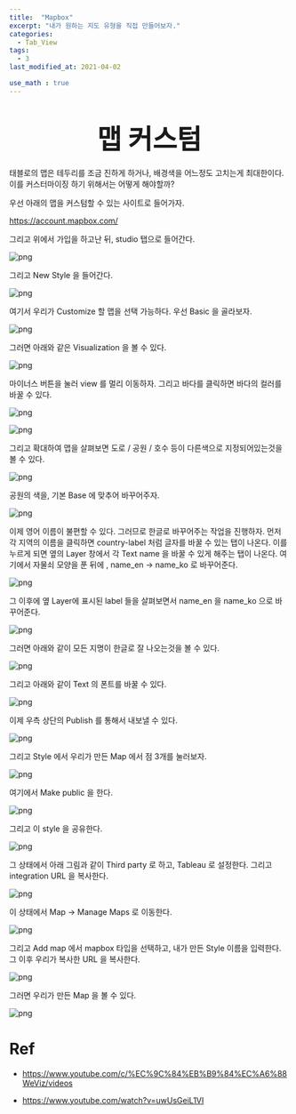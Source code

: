 ```yaml
---
title:  "Mapbox"
excerpt: "내가 원하는 지도 유형을 직접 만들어보자."
categories:
  - Tab_View
tags:
  - 3
last_modified_at: 2021-04-02

use_math : true
---
```


# <center><font size="18"> 맵 커스텀 </font></center>

태블로의 맵은 테두리를 조금 진하게 하거나, 배경색을 어느정도 고치는게 최대한이다. 이를 커스터마이징 하기 위해서는 어떻게 해야할까?

우선 아래의 맵을 커스텀할 수 있는 사이트로 들어가자.

<https://account.mapbox.com/>

그리고 위에서 가입을 하고난 뒤, studio 탭으로 들어간다.

![png](/assets/images/Tab_Vis/3_1.PNG)

그리고 New Style 을 들어간다.

![png](/assets/images/Tab_Vis/3_2.PNG)

여기서 우리가 Customize 할 맵을 선택 가능하다. 우선 Basic 을 골라보자.

![png](/assets/images/Tab_Vis/3_3.PNG)

그러면 아래와 같은 Visualization 을 볼 수 있다. 

![png](/assets/images/Tab_Vis/3_4.PNG)

마이너스 버튼을 눌러 view 를 멀리 이동하자. 그리고 바다를 클릭하면 바다의 컬러를 바꿀 수 있다.

![png](/assets/images/Tab_Vis/3_5.PNG)

![png](/assets/images/Tab_Vis/3_6.PNG)

그리고 확대하여 맵을 살펴보면 도로 / 공원 / 호수 등이 다른색으로 지정되어있는것을 볼 수 있다.

![png](/assets/images/Tab_Vis/3_7.PNG)

공원의 색을, 기본 Base 에 맞추어 바꾸어주자. 

![png](/assets/images/Tab_Vis/3_8.PNG)

이제 영어 이름이 불편할 수 있다. 그러므로 한글로 바꾸어주는 작업을 진행하자. 먼저 각 지역의 이름을 클릭하면 country-label 처럼 글자를 바꿀 수 있는 탭이 나온다. 이를 누르게 되면 옆의 Layer 창에서 각 Text name 을 바꿀 수 있게 해주는 탭이 나온다. 여기에서 자물쇠 모양을 푼 뒤에 , name_en -> name_ko 로 바꾸어준다.

![png](/assets/images/Tab_Vis/3_9.PNG)

그 이후에 옆 Layer에 표시된 label 들을 살펴보면서 name_en 을 name_ko 으로 바꾸어준다. 

![png](/assets/images/Tab_Vis/3_10.PNG)

그러면 아래와 같이 모든 지명이 한글로 잘 나오는것을 볼 수 있다.

![png](/assets/images/Tab_Vis/3_11.PNG)

그리고 아래와 같이 Text 의 폰트를 바꿀 수 있다.

![png](/assets/images/Tab_Vis/3_12.PNG)

이제 우측 상단의 Publish 를 통해서 내보낼 수 있다.

![png](/assets/images/Tab_Vis/3_13.PNG)

그리고 Style 에서 우리가 만든 Map 에서 점 3개를 눌러보자.

![png](/assets/images/Tab_Vis/3_14.PNG)

여기에서 Make public 을 한다.

![png](/assets/images/Tab_Vis/3_15.PNG)

그리고 이 style 을 공유한다. 

![png](/assets/images/Tab_Vis/3_16.PNG)

그 상태에서 아래 그림과 같이 Third party 로 하고, Tableau 로 설정한다. 그리고 integration URL 을 복사한다.

![png](/assets/images/Tab_Vis/3_17.PNG)

이 상태에서 Map -> Manage Maps 로 이동한다.

![png](/assets/images/Tab_Vis/3_18.PNG)

그리고 Add map 에서 mapbox 타입을 선택하고, 내가 만든 Style 이름을 입력한다. 그 이후 우리가 복사한 URL 을 복사한다.

![png](/assets/images/Tab_Vis/3_19.PNG)

그러면 우리가 만든 Map 을 볼 수 있다.

![png](/assets/images/Tab_Vis/3_20.PNG)



# Ref

- https://www.youtube.com/c/%EC%9C%84%EB%B9%84%EC%A6%88WeViz/videos

- https://www.youtube.com/watch?v=uwUsGeiL1VI